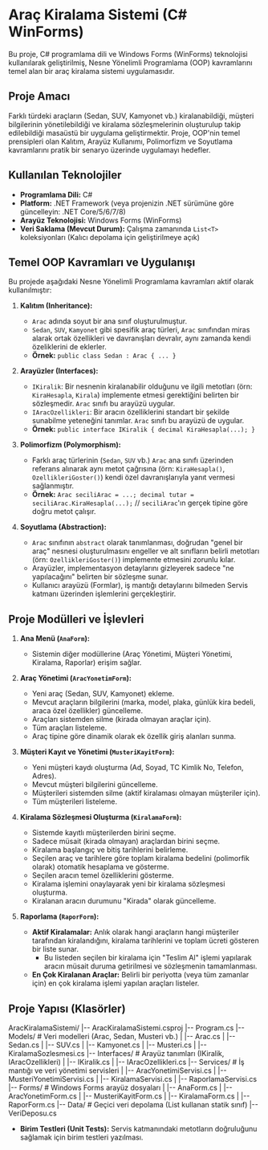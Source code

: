 # Araç Kiralama Sistemi (C# WinForms)

Bu proje, C# programlama dili ve Windows Forms (WinForms) teknolojisi kullanılarak geliştirilmiş, Nesne Yönelimli Programlama (OOP) kavramlarını temel alan bir araç kiralama sistemi uygulamasıdır.

## Proje Amacı

Farklı türdeki araçların (Sedan, SUV, Kamyonet vb.) kiralanabildiği, müşteri bilgilerinin yönetilebildiği ve kiralama sözleşmelerinin oluşturulup takip edilebildiği masaüstü bir uygulama geliştirmektir. Proje, OOP'nin temel prensipleri olan Kalıtım, Arayüz Kullanımı, Polimorfizm ve Soyutlama kavramlarını pratik bir senaryo üzerinde uygulamayı hedefler.

## Kullanılan Teknolojiler

*   **Programlama Dili:** C#
*   **Platform:** .NET Framework (veya projenizin .NET sürümüne göre güncelleyin: .NET Core/5/6/7/8)
*   **Arayüz Teknolojisi:** Windows Forms (WinForms)
*   **Veri Saklama (Mevcut Durum):** Çalışma zamanında `List<T>` koleksiyonları (Kalıcı depolama için geliştirilmeye açık)

## Temel OOP Kavramları ve Uygulanışı

Bu projede aşağıdaki Nesne Yönelimli Programlama kavramları aktif olarak kullanılmıştır:

1.  **Kalıtım (Inheritance):**
    *   `Arac` adında soyut bir ana sınıf oluşturulmuştur.
    *   `Sedan`, `SUV`, `Kamyonet` gibi spesifik araç türleri, `Arac` sınıfından miras alarak ortak özellikleri ve davranışları devralır, aynı zamanda kendi özeliklerini de eklerler.
    *   **Örnek:** `public class Sedan : Arac { ... }`

2.  **Arayüzler (Interfaces):**
    *   `IKiralik`: Bir nesnenin kiralanabilir olduğunu ve ilgili metotları (örn: `KiraHesapla`, `Kirala`) implemente etmesi gerektiğini belirten bir sözleşmedir. `Arac` sınıfı bu arayüzü uygular.
    *   `IAracOzellikleri`: Bir aracın özelliklerini standart bir şekilde sunabilme yeteneğini tanımlar. `Arac` sınıfı bu arayüzü de uygular.
    *   **Örnek:** `public interface IKiralik { decimal KiraHesapla(...); }`

3.  **Polimorfizm (Polymorphism):**
    *   Farklı araç türlerinin (`Sedan`, `SUV` vb.) `Arac` ana sınıfı üzerinden referans alınarak aynı metot çağrısına (örn: `KiraHesapla()`, `OzellikleriGoster()`) kendi özel davranışlarıyla yanıt vermesi sağlanmıştır.
    *   **Örnek:** `Arac seciliArac = ...; decimal tutar = seciliArac.KiraHesapla(...);` // `seciliArac`'ın gerçek tipine göre doğru metot çalışır.

4.  **Soyutlama (Abstraction):**
    *   `Arac` sınıfının `abstract` olarak tanımlanması, doğrudan "genel bir araç" nesnesi oluşturulmasını engeller ve alt sınıfların belirli metotları (örn: `OzellikleriGoster()`) implemente etmesini zorunlu kılar.
    *   Arayüzler, implementasyon detaylarını gizleyerek sadece "ne yapılacağını" belirten bir sözleşme sunar.
    *   Kullanıcı arayüzü (Formlar), iş mantığı detaylarını bilmeden Servis katmanı üzerinden işlemlerini gerçekleştirir.

## Proje Modülleri ve İşlevleri

1.  **Ana Menü (`AnaForm`):**
    *   Sistemin diğer modüllerine (Araç Yönetimi, Müşteri Yönetimi, Kiralama, Raporlar) erişim sağlar.

2.  **Araç Yönetimi (`AracYonetimForm`):**
    *   Yeni araç (Sedan, SUV, Kamyonet) ekleme.
    *   Mevcut araçların bilgilerini (marka, model, plaka, günlük kira bedeli, araca özel özellikler) güncelleme.
    *   Araçları sistemden silme (kirada olmayan araçlar için).
    *   Tüm araçları listeleme.
    *   Araç tipine göre dinamik olarak ek özellik giriş alanları sunma.

3.  **Müşteri Kayıt ve Yönetimi (`MusteriKayitForm`):**
    *   Yeni müşteri kaydı oluşturma (Ad, Soyad, TC Kimlik No, Telefon, Adres).
    *   Mevcut müşteri bilgilerini güncelleme.
    *   Müşterileri sistemden silme (aktif kiralaması olmayan müşteriler için).
    *   Tüm müşterileri listeleme.

4.  **Kiralama Sözleşmesi Oluşturma (`KiralamaForm`):**
    *   Sistemde kayıtlı müşterilerden birini seçme.
    *   Sadece müsait (kirada olmayan) araçlardan birini seçme.
    *   Kiralama başlangıç ve bitiş tarihlerini belirleme.
    *   Seçilen araç ve tarihlere göre toplam kiralama bedelini (polimorfik olarak) otomatik hesaplama ve gösterme.
    *   Seçilen aracın temel özelliklerini gösterme.
    *   Kiralama işlemini onaylayarak yeni bir kiralama sözleşmesi oluşturma.
    *   Kiralanan aracın durumunu "Kirada" olarak güncelleme.

5.  **Raporlama (`RaporForm`):**
    *   **Aktif Kiralamalar:** Anlık olarak hangi araçların hangi müşteriler tarafından kiralandığını, kiralama tarihlerini ve toplam ücreti gösteren bir liste sunar.
        *   Bu listeden seçilen bir kiralama için "Teslim Al" işlemi yapılarak aracın müsait duruma getirilmesi ve sözleşmenin tamamlanması.
    *   **En Çok Kiralanan Araçlar:** Belirli bir periyotta (veya tüm zamanlar için) en çok kiralama işlemi yapılan araçları listeler.

## Proje Yapısı (Klasörler)


AracKiralamaSistemi/
|-- AracKiralamaSistemi.csproj
|-- Program.cs
|-- Models/                 # Veri modelleri (Arac, Sedan, Musteri vb.)
|   |-- Arac.cs
|   |-- Sedan.cs
|   |-- SUV.cs
|   |-- Kamyonet.cs
|   |-- Musteri.cs
|   |-- KiralamaSozlesmesi.cs
|-- Interfaces/             # Arayüz tanımları (IKiralik, IAracOzellikleri)
|   |-- IKiralik.cs
|   |-- IAracOzellikleri.cs
|-- Services/               # İş mantığı ve veri yönetimi servisleri
|   |-- AracYonetimiServisi.cs
|   |-- MusteriYonetimiServisi.cs
|   |-- KiralamaServisi.cs
|   |-- RaporlamaServisi.cs
|-- Forms/                  # Windows Forms arayüz dosyaları
|   |-- AnaForm.cs
|   |-- AracYonetimForm.cs
|   |-- MusteriKayitForm.cs
|   |-- KiralamaForm.cs
|   |-- RaporForm.cs
|-- Data/                   # Geçici veri depolama (List<T> kullanan statik sınıf)
    |-- VeriDeposu.cs

*   **Birim Testleri (Unit Tests):** Servis katmanındaki metotların doğruluğunu sağlamak için birim testleri yazılması.

